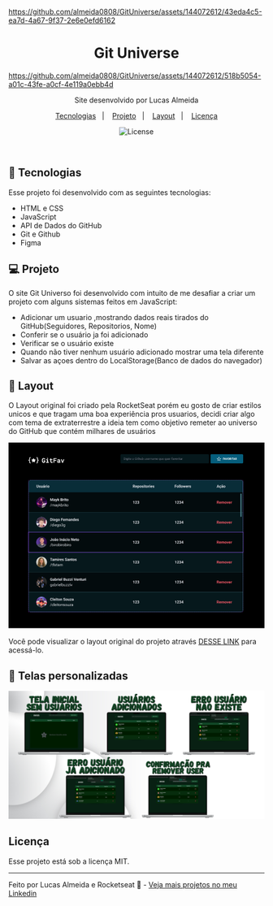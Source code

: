 
https://github.com/almeida0808/GitUniverse/assets/144072612/43eda4c5-ea7d-4a67-9f37-2e6e0efd6162
﻿﻿﻿<h1 align="center"> Git Universe </h1>
https://github.com/almeida0808/GitUniverse/assets/144072612/518b5054-a01c-43fe-a0cf-4e119a0ebb4d

<p align="center">
Site desenvolvido por Lucas Almeida</p>

<p align="center">
  <a href="#-tecnologias">Tecnologias</a>&nbsp;&nbsp;&nbsp;|&nbsp;&nbsp;&nbsp;
  <a href="#-projeto">Projeto</a>&nbsp;&nbsp;&nbsp;|&nbsp;&nbsp;&nbsp;
  <a href="#-layout">Layout</a>&nbsp;&nbsp;&nbsp;|&nbsp;&nbsp;&nbsp;
  <a href="#memo-licença">Licença</a>
</p>

<p align="center">
  <img alt="License" src="https://img.shields.io/static/v1?label=license&message=MIT&color=49AA26&labelColor=000000">
</p>

<br>

<p align="center">
</p>

## 🚀 Tecnologias

Esse projeto foi desenvolvido com as seguintes tecnologias:

- HTML e CSS
- JavaScript
- API de Dados do GitHub
- Git e Github
- Figma

## 💻 Projeto
O site Git Universo foi desenvolvido com intuito de me desafiar a criar um projeto com alguns sistemas feitos em JavaScript:
- Adicionar um usuario ,mostrando dados reais tirados do GitHub(Seguidores, Repositorios, Nome)
- Conferir se o usuário ja foi adicionado 
- Verificar se o usuário existe
- Quando não tiver nenhum usuário adicionado mostrar uma tela diferente
- Salvar as açoes dentro do LocalStorage(Banco de dados do navegador)
## 🔖 Layout 
O Layout original foi criado pela RocketSeat porém eu gosto de criar estilos unicos e que tragam uma boa experiência pros usuarios, decidi criar algo com tema de extraterrestre
a ideia tem como objetivo remeter ao universo do GitHub que contém milhares de usuários 

<img src="./layout original.png">

Você pode visualizar o layout original do projeto através [DESSE LINK](https://www.figma.com/file/YYdoXQIGEOtLWJuQwc1PYt/%5BDesafios-Explorer%5D-GitFav-(Copy)-(Copy)?node-id=206%3A1297&mode=dev) para acessá-lo.

## 🔖 Telas personalizadas
<img src="./TelasAplication.jpg">

## Licença

Esse projeto está sob a licença MIT.

---

Feito por Lucas Almeida e Rocketseat :wave: - [Veja mais projetos no meu Linkedin](https://www.linkedin.com/in/almeida08/)
